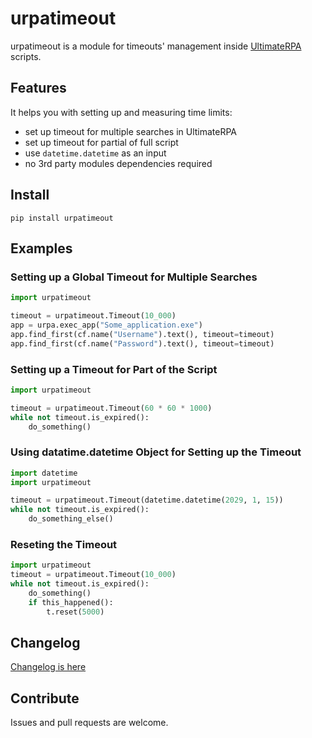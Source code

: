 # urpatimeout
urpatimeout is a module for timeouts' management inside [UltimateRPA](https://www.ultimaterpa.com) scripts.

## Features

It helps you with setting up and measuring time limits:
- set up timeout for multiple searches in UltimateRPA
- set up timeout for partial of full script
- use `datetime.datetime` as an input
- no 3rd party modules dependencies required

## Install

```
pip install urpatimeout
```

## Examples

### Setting up a Global Timeout for Multiple Searches 

```python
import urpatimeout

timeout = urpatimeout.Timeout(10_000)
app = urpa.exec_app("Some_application.exe")
app.find_first(cf.name("Username").text(), timeout=timeout)
app.find_first(cf.name("Password").text(), timeout=timeout)
```

### Setting up a Timeout for Part of the Script

```python
import urpatimeout

timeout = urpatimeout.Timeout(60 * 60 * 1000)
while not timeout.is_expired():
	do_something()
```

### Using datatime.datetime Object for Setting up the Timeout

```python
import datetime
import urpatimeout

timeout = urpatimeout.Timeout(datetime.datetime(2029, 1, 15))
while not timeout.is_expired():
    do_something_else()
```

### Reseting the Timeout

```python
import urpatimeout
timeout = urpatimeout.Timeout(10_000)
while not timeout.is_expired():
    do_something()
    if this_happened():
        t.reset(5000)
```

## Changelog

[Changelog is here](https://github.com/ultimaterpa/urpatimeout/blob/master/CHANGELOG.md)

## Contribute

Issues and pull requests are welcome.
